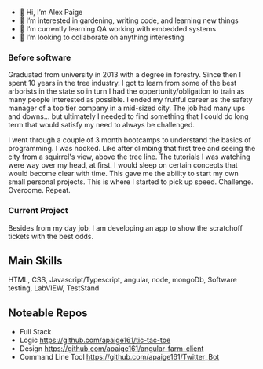 - 👋 Hi, I’m Alex Paige
- 👀 I’m interested in gardening, writing code, and learning new things
- 🌱 I’m currently learning QA working with embedded systems
- 💞️ I’m looking to collaborate on anything interesting

### Before software
Graduated from university in 2013 with a degree in forestry. Since then I spent 10 years in the tree industry. 
I got to learn from some of the best arborists in the state so in turn I had the oppertunity/obligation to train as many people interested as possible.
I ended my fruitful career as the safety manager of a top tier company in a mid-sized city. The job had many ups and downs... 
but ultimately I needed to find something that I could do long term that would satisfy my need to always be challenged. 

I went through a couple of 3 month bootcamps to understand the basics of programming. I was hooked. 
Like after climbing that first tree and seeing the city from a squirrel's view, above the tree line.
The tutorials I was watching were way over my head, at first. I would sleep on certain concepts that would become clear with time.
This gave me the ability to start my own small personal projects. This is where I started to pick up speed. Challenge. Overcome. Repeat.

### Current Project
Besides from my day job, I am developing an app to show the scratchoff tickets with the best odds.

## Main Skills
HTML, CSS, Javascript/Typescript, angular, node, mongoDb,
Software testing, LabVIEW, TestStand

## Noteable Repos
- Full Stack 
- Logic https://github.com/apaige161/tic-tac-toe
- Design https://github.com/apaige161/angular-farm-client
- Command Line Tool https://github.com/apaige161/Twitter_Bot


<!---
apaige161/apaige161 is a ✨ special ✨ repository because its `README.md` (this file) appears on your GitHub profile.
You can click the Preview link to take a look at your changes.
--->
